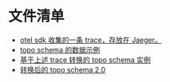 # 文件清单

- [otel sdk 收集的一条 trace，存放在 Jaeger。](trace-2b0b05fdc85d932b5c86887945fb5593.json)
- [topo schema 的数据示例](topo_schema_demo.json)
- [基于上述 trace 转换的 topo schema 实例](topo-2b0b05fdc85d932b5c86887945fb5593.json)
- [转换后的 topo schema 2.0](topology_1756115113946.json)

